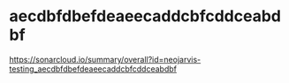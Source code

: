 # aecdbfdbefdeaeecaddcbfcddceabdbf
https://sonarcloud.io/summary/overall?id=neojarvis-testing_aecdbfdbefdeaeecaddcbfcddceabdbf
